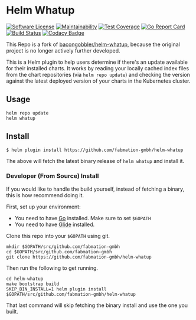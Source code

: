 # Helm Whatup

[![Software License](https://img.shields.io/badge/license-MIT-brightgreen.svg?style=for-the-badge)](/LICENSE.md)
[![Maintainability](https://api.codeclimate.com/v1/badges/ec4254803f465c1c8a58/maintainability)](https://codeclimate.com/github/fabmation-gmbh/helm-whatup/maintainability)
[![Test Coverage](https://api.codeclimate.com/v1/badges/ec4254803f465c1c8a58/test_coverage)](https://codeclimate.com/github/fabmation-gmbh/helm-whatup/test_coverage)
[![Go Report Card](https://goreportcard.com/badge/github.com/fabmation-gmbh/helm-whatup)](https://goreportcard.com/report/github.com/fabmation-gmbh/helm-whatup)
[![Build Status](https://travis-ci.org/fabmation-gmbh/helm-whatup.svg?branch=master)](https://travis-ci.org/fabmation-gmbh/helm-whatup)
[![Codacy Badge](https://api.codacy.com/project/badge/Grade/a6cb2c603e46476fbc68dcfc767d10ea)](https://www.codacy.com/app/benniciemanuel78/helm-whatup?utm_source=github.com&amp;utm_medium=referral&amp;utm_content=fabmation-gmbh/helm-whatup&amp;utm_campaign=Badge_Grade)


This Repo is a fork of [bacongobbler/helm-whatup][], because the original project is no longer actively further developed.

This is a Helm plugin to help users determine if there's an update available for their installed charts.
It works by reading your locally cached index files from the chart repositories (via `helm repo update`) and checking
the version against the latest deployed version of your charts in the Kubernetes cluster.


## Usage

```
helm repo update
helm whatup
```


## Install

```
$ helm plugin install https://github.com/fabmation-gmbh/helm-whatup
```

The above will fetch the latest binary release of `helm whatup` and install it.


### Developer (From Source) Install

If you would like to handle the build yourself, instead of fetching a binary, this is how recommend doing it.

First, set up your environment:

- You need to have [Go](http://golang.org) installed. Make sure to set `$GOPATH`
- You need to have [Glide](http://glide.sh) installed.

Clone this repo into your `$GOPATH` using git.

```
mkdir $GOPATH/src/github.com/fabmation-gmbh
cd $GOPATH/src/github.com/fabmation-gmbh
git clone https://github.com/fabmation-gmbh/helm-whatup
```

Then run the following to get running.

```
cd helm-whatup
make bootstrap build
SKIP_BIN_INSTALL=1 helm plugin install $GOPATH/src/github.com/fabmation-gmbh/helm-whatup
```

That last command will skip fetching the binary install and use the one you
built.




<!-- LINKS -->
[bacongobbler/helm-whatup]: https://github.com/bacongobbler/helm-whatup
